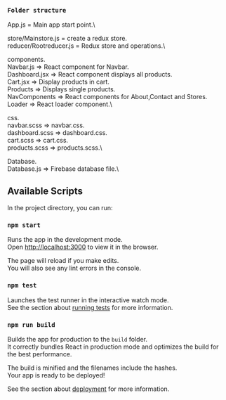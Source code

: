 
### `Folder structure`

App.js = Main app start point.\

store/Mainstore.js = create a redux store.\
reducer/Rootreducer.js = Redux store and operations.\

components.\
    Navbar.js => React component for Navbar.\
    Dashboard.jsx => React component displays all products.\
    Cart.jsx => Display products in cart.\
    Products => Displays single products.\
    NavComponents => React components for About,Contact and Stores.\
    Loader => React loader component.\

css.\
    navbar.scss => navbar.css.\
    dashboard.scss => dashboard.css.\
    cart.scss => cart.css.\
    products.scss => products.scss.\

Database.\
    Database.js => Firebase database file.\


## Available Scripts

In the project directory, you can run:

### `npm start`

Runs the app in the development mode.\
Open [http://localhost:3000](http://localhost:3000) to view it in the browser.

The page will reload if you make edits.\
You will also see any lint errors in the console.

### `npm test`

Launches the test runner in the interactive watch mode.\
See the section about [running tests](https://facebook.github.io/create-react-app/docs/running-tests) for more information.

### `npm run build`

Builds the app for production to the `build` folder.\
It correctly bundles React in production mode and optimizes the build for the best performance.

The build is minified and the filenames include the hashes.\
Your app is ready to be deployed!

See the section about [deployment](https://facebook.github.io/create-react-app/docs/deployment) for more information.


